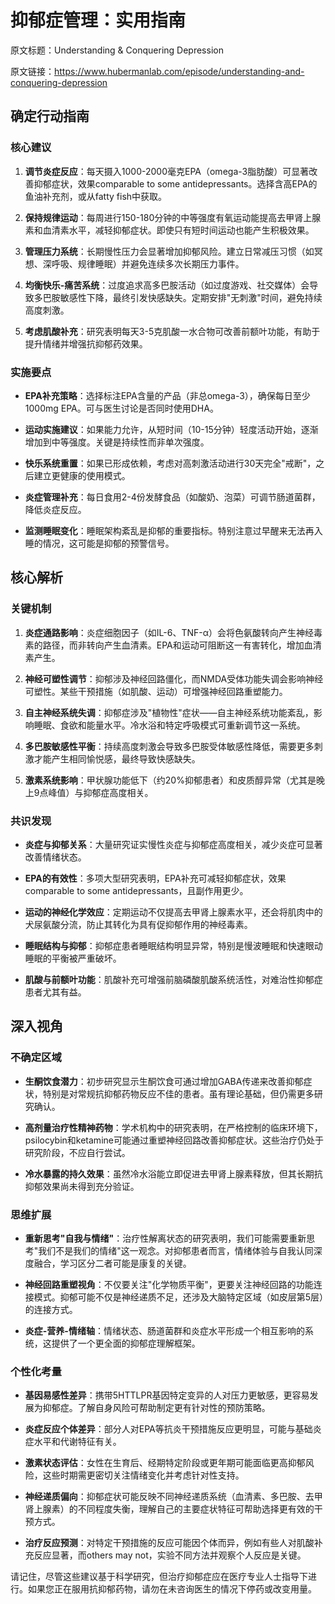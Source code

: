 # 抑郁症管理：实用指南

原文标题：Understanding & Conquering Depression

原文链接：https://www.hubermanlab.com/episode/understanding-and-conquering-depression

<YouTube videoId="Xu1FMCxoEFc" />

## 确定行动指南

### 核心建议

1. **调节炎症反应**：每天摄入1000-2000毫克EPA（omega-3脂肪酸）可显著改善抑郁症状，效果comparable to some antidepressants。选择含高EPA的鱼油补充剂，或从fatty fish中获取。

2. **保持规律运动**：每周进行150-180分钟的中等强度有氧运动能提高去甲肾上腺素和血清素水平，减轻抑郁症状。即使只有短时间运动也能产生积极效果。

3. **管理压力系统**：长期慢性压力会显著增加抑郁风险。建立日常减压习惯（如冥想、深呼吸、规律睡眠）并避免连续多次长期压力事件。

4. **均衡快乐-痛苦系统**：过度追求高多巴胺活动（如过度游戏、社交媒体）会导致多巴胺敏感性下降，最终引发快感缺失。定期安排"无刺激"时间，避免持续高度刺激。

5. **考虑肌酸补充**：研究表明每天3-5克肌酸一水合物可改善前额叶功能，有助于提升情绪并增强抗抑郁药效果。

### 实施要点

- **EPA补充策略**：选择标注EPA含量的产品（非总omega-3），确保每日至少1000mg EPA。可与医生讨论是否同时使用DHA。

- **运动实施建议**：如果能力允许，从短时间（10-15分钟）轻度活动开始，逐渐增加到中等强度。关键是持续性而非单次强度。

- **快乐系统重置**：如果已形成依赖，考虑对高刺激活动进行30天完全"戒断"，之后建立更健康的使用模式。

- **炎症管理补充**：每日食用2-4份发酵食品（如酸奶、泡菜）可调节肠道菌群，降低炎症反应。

- **监测睡眠变化**：睡眠架构紊乱是抑郁的重要指标。特别注意过早醒来无法再入睡的情况，这可能是抑郁的预警信号。

## 核心解析

### 关键机制

1. **炎症通路影响**：炎症细胞因子（如IL-6、TNF-α）会将色氨酸转向产生神经毒素的路径，而非转向产生血清素。EPA和运动可阻断这一有害转化，增加血清素产生。

2. **神经可塑性调节**：抑郁涉及神经回路僵化，而NMDA受体功能失调会影响神经可塑性。某些干预措施（如肌酸、运动）可增强神经回路重塑能力。

3. **自主神经系统失调**：抑郁症涉及"植物性"症状——自主神经系统功能紊乱，影响睡眠、食欲和能量水平。冷水浴和特定呼吸模式可重新调节这一系统。

4. **多巴胺敏感性平衡**：持续高度刺激会导致多巴胺受体敏感性降低，需要更多刺激才能产生相同愉悦感，最终导致快感缺失。

5. **激素系统影响**：甲状腺功能低下（约20%抑郁患者）和皮质醇异常（尤其是晚上9点峰值）与抑郁症高度相关。

### 共识发现

- **炎症与抑郁关系**：大量研究证实慢性炎症与抑郁症高度相关，减少炎症可显著改善情绪状态。

- **EPA的有效性**：多项大型研究表明，EPA补充可减轻抑郁症状，效果comparable to some antidepressants，且副作用更少。

- **运动的神经化学效应**：定期运动不仅提高去甲肾上腺素水平，还会将肌肉中的犬尿氨酸分流，防止其转化为具有促抑郁作用的神经毒素。

- **睡眠结构与抑郁**：抑郁症患者睡眠结构明显异常，特别是慢波睡眠和快速眼动睡眠的平衡被严重破坏。

- **肌酸与前额叶功能**：肌酸补充可增强前脑磷酸肌酸系统活性，对难治性抑郁症患者尤其有益。

## 深入视角

### 不确定区域

- **生酮饮食潜力**：初步研究显示生酮饮食可通过增加GABA传递来改善抑郁症状，特别是对常规抗抑郁药物反应不佳的患者。虽有理论基础，但仍需更多研究确认。

- **高剂量治疗性精神药物**：学术机构中的研究表明，在严格控制的临床环境下，psilocybin和ketamine可能通过重塑神经回路改善抑郁症状。这些治疗仍处于研究阶段，不应自行尝试。

- **冷水暴露的持久效果**：虽然冷水浴能立即促进去甲肾上腺素释放，但其长期抗抑郁效果尚未得到充分验证。

### 思维扩展

- **重新思考"自我与情绪"**：治疗性解离状态的研究表明，我们可能需要重新思考"我们不是我们的情绪"这一观念。对抑郁患者而言，情绪体验与自我认同深度融合，学习区分二者可能是康复的关键。

- **神经回路重塑视角**：不仅要关注"化学物质平衡"，更要关注神经回路的功能连接模式。抑郁可能不仅是神经递质不足，还涉及大脑特定区域（如皮层第5层）的连接方式。

- **炎症-营养-情绪轴**：情绪状态、肠道菌群和炎症水平形成一个相互影响的系统，这提供了一个更全面的抑郁症理解框架。

### 个性化考量

- **基因易感性差异**：携带5HTTLPR基因特定变异的人对压力更敏感，更容易发展为抑郁症。了解自身风险可帮助制定更有针对性的预防策略。

- **炎症反应个体差异**：部分人对EPA等抗炎干预措施反应更明显，可能与基础炎症水平和代谢特征有关。

- **激素状态评估**：女性在生育后、经期特定阶段或更年期可能面临更高抑郁风险，这些时期需更密切关注情绪变化并考虑针对性支持。

- **神经递质偏向**：抑郁症状可能反映不同神经递质系统（血清素、多巴胺、去甲肾上腺素）的不同程度失衡，理解自己的主要症状特征可帮助选择更有效的干预方式。

- **治疗反应预测**：对特定干预措施的反应可能因个体而异，例如有些人对肌酸补充反应显著，而others may not，实验不同方法并观察个人反应是关键。

请记住，尽管这些建议基于科学研究，但治疗抑郁症应在医疗专业人士指导下进行。如果您正在服用抗抑郁药物，请勿在未咨询医生的情况下停药或改变用量。
